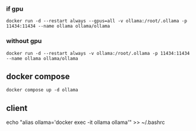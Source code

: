 ### if gpu
```
docker run -d --restart always --gpus=all -v ollama:/root/.ollama -p 11434:11434 --name ollama ollama/ollama
```

### without gpu
```
docker run -d --restart always -v ollama:/root/.ollama -p 11434:11434 --name ollama ollama/ollama
```


## docker compose
```
docker compose up -d ollama
```

## client
echo "alias ollama='docker exec -it ollama ollama'" >> ~/.bashrc

